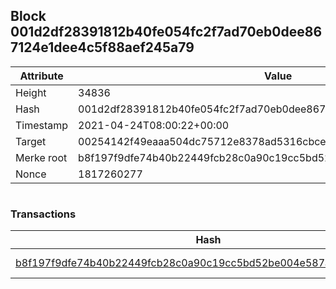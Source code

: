 ## Block 001d2df28391812b40fe054fc2f7ad70eb0dee867124e1dee4c5f88aef245a79

Attribute | Value
--- | ---
Height | 34836
Hash | 001d2df28391812b40fe054fc2f7ad70eb0dee867124e1dee4c5f88aef245a79
Timestamp | 2021-04-24T08:00:22+00:00
Target | 00254142f49eaaa504dc75712e8378ad5316cbcead634704b3734b6271167cc4
Merke root | b8f197f9dfe74b40b22449fcb28c0a90c19cc5bd52be004e587a56f9be86e5f6
Nonce | 1817260277

```

```

### Transactions

Hash | Amount
--- | ---
[b8f197f9dfe74b40b22449fcb28c0a90c19cc5bd52be004e587a56f9be86e5f6](b8f197f9dfe74b40b22449fcb28c0a90c19cc5bd52be004e587a56f9be86e5f6.md) | 10.00000000 SKEPTI 
